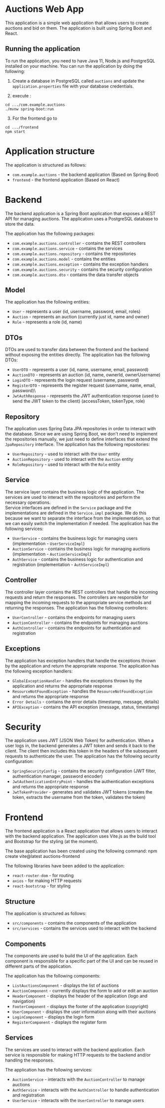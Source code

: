 Auctions Web App
================
This application is a simple web application that allows users to create auctions and bid on them. The application is built using Spring Boot and React.

## Running the application

To run the application, you need to have Java 11, Node.js and PostgreSQL installed on your machine. You can run the application by doing the following:

1. Create a database in PostgreSQL called `auctions` and update the `application.properties` file with your database credentials.

2. execute : 

```
cd .../com.example.auctions
./mvnw spring-boot:run
```

 3. For the frontend go to 
```
cd .../frontend
npm start
```

# Application structure
The application is structured as follows:
- `com.example.auctions` - the backend application (Based on Spring Boot)
- `frontend` - the frontend application (Based on React)

Backend
=======

The backend application is a Spring Boot application that exposes a REST API for managing auctions. The application uses a PostgreSQL database to store the data.

The application has the following packages:
- `com.example.auctions.controller` - contains the REST controllers
- `com.example.auctions.service` - contains the services
- `com.example.auctions.repository` - contains the repositories
- `com.example.auctions.model` - contains the entities
- `com.example.auctions.exception` - contains the exception handlers
- `com.example.auctions.security` - contains the security configuration
- `com.example.auctions.dto` - contains the data transfer objects

## Model
The application has the following entities:
- `User` - represents a user (id, username, password, email, roles)
- `Auction` - represents an auction (currently just id, name and owner)
- `Role` - represents a role (id, name)

## DTOs
DTOs are used to transfer data between the frontend and the backend without exposing the entities directly. The application has the following DTOs:
- `UserDTO` - represents a user (id, name, username, email, password)
- `AuctionDTO` - represents an auction (id, name, ownerId, ownerUsername)
- `LoginDTO` - represents the login request (username, password)
- `RegisterDTO` - represents the register request (username, name, email, password)\
- `JwtAuthResponse` - represents the JWT authentication response (used to send the JWT token to the client) (accessToken, tokenType, role)

## Repository
The application uses Spring Data JPA repositories in order to interact with the database. 
Since we are using Spring Boot, we don't need to implement the repositories manually, we just need to define interfaces that extend the `JpaRepository` interface.
The application has the following repositories:
- `UserRepository` - used to interact with the `User` entity
- `AuctionRepository` - used to interact with the `Auction` entity
- `RoleRepository` - used to interact with the `Role` entity

## Service
The service layer contains the business logic of the application. The services are used to interact with the repositories and perform the necessary operations.\
Service interfaces are defined in the `Service` package and the implementations are defined in the `Service.impl` package.
We do this because we want to separate the interface from the implementation, so that we can easily switch the implementation if needed.
The application has the following services: 
- `UserService` - contains the business logic for managing users (implementation - `UserServiceImpl`)
- `AuctionService` - contains the business logic for managing auctions (implementation - `AuctionServiceImpl`)
- `AuthService` - contains the business logic for authentication and registration (implementation - `AuthServiceImpl`)

## Controller
The controller layer contains the REST controllers that handle the incoming requests and return the responses.
The controllers are responsible for mapping the incoming requests to the appropriate service methods and returning the responses.
The application has the following controllers:
- `UserController` - contains the endpoints for managing users
- `AuctionController` - contains the endpoints for managing auctions
- `AuthController` - contains the endpoints for authentication and registration

## Exceptions
The application has exception handlers that handle the exceptions thrown by the application and return the appropriate response.
The application has the following exception handlers:
- `GlobalExceptionHandler` - handles the exceptions thrown by the application and returns the appropriate response
- `ResourceNotFoundException` - handles the `ResourceNotFoundException` and returns the appropriate response
- `Error Details` - contains the error details (timestamp, message, details)
- `APIException` - contains the API exception (message, status, timestamp)

# Security
The application uses JWT (JSON Web Token) for authentication. When a user logs in, the backend generates a JWT token and sends it back to the client.
The client then includes this token in the headers of the subsequent requests to authenticate the user.
The application has the following security configuration:
- `SpringSecurityConfig` - contains the security configuration (JWT filter, authentication manager, password encoder)
- `JwtAuthenticationEntryPoint` - handles the authentication exceptions and returns the appropriate response
- `JwtTokenProvider` - generates and validates JWT tokens (creates the token, extracts the username from the token, validates the token)





Frontend
========

The frontend application is a React application that allows users to interact with the backend application.
The application uses Vite.js as the build tool and Bootstrap for the styling (at the moment).

[//]: # (new line)
The base application has been created using the following command: 
npm create vite@latest auctions-frontend

[//]: # (new line)
The following libraries have been added to the application:
- `react-router-dom` - for routing
- `axios` - for making HTTP requests
- `react-bootstrap` - for styling

[//]: # (new line)
## Structure
The application is structured as follows:
- `src/components` - contains the components of the application
- `src/services` - contains the services used to interact with the backend

## Components
The components are used to build the UI of the application.
Each component is responsible for a specific part of the UI and can be reused in different parts of the application.

[//]: # (new line)
The application has the following components:
- `ListAuctionsComponent` - displays the list of auctions
- `AuctionComponent` - currently displays the form to add or edit an auction 
- `HeaderComponent` - displays the header of the application (logo and navigation)
- `FooterComponent` - displays the footer of the application (copyright)
- `UserComponent` - displays the user information along with their auctions
- `LoginComponent` - displays the login form
- `RegisterComponent` - displays the register form

## Services
The services are used to interact with the backend application. 
Each service is responsible for making HTTP requests to the backend and/or handling the responses.

[//]: # (new line)
The application has the following services:
- `AuctionService` - interacts with the `AuctionController` to manage auctions
- `AuthService` - interacts with the `AuthController` to handle authentication and registration
- `UserService` - interacts with the `UserController` to manage users